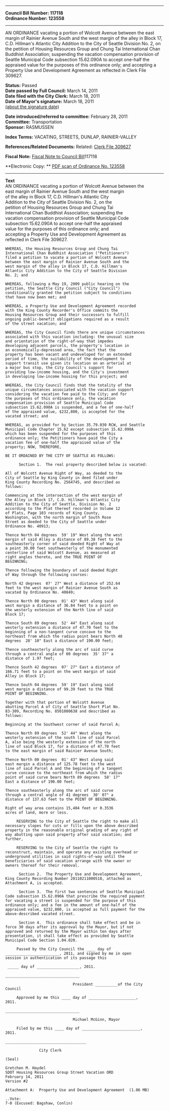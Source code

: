 * * * * *  
  
**Council Bill Number: [](#h0)[](#h2)117118**   
**Ordinance Number: 123558**  
  
* * * * *  
  
AN ORDINANCE vacating a portion of Wolcott Avenue between the east margin of Rainier Avenue South and the west margin of the alley in Block 17, C.D. Hillman's Atlantic City Addition to the City of Seattle Division No. 2, on the petition of Housing Resources Group and Chung Tai International Chan Buddhist Association; suspending the vacation compensation provision of Seattle Municipal Code subsection 15.62.090A to accept one-half the appraised value for the purposes of this ordinance only; and accepting a Property Use and Development Agreement as reflected in Clerk File 309627.  
  
**Status:** Passed   
**Date passed by Full Council:** March 14, 2011   
**Date filed with the City Clerk:** March 18, 2011   
**Date of Mayor's signature:** March 18, 2011   
[(about the signature date)](/~public/approvaldate.htm)   
  
  
**Date introduced/referred to committee:** February 28, 2011   
**Committee:** Transportation   
**Sponsor:** RASMUSSEN   
  
**Index Terms:** VACATING, STREETS, DUNLAP, RAINIER-VALLEY  
  
**References/Related Documents:** Related: [Clerk File 309627](http://clerk.seattle.gov/~scripts/nph-brs.exe?s1=&s3=309627&s2=&s4=&Sect4=AND&l=20&Sect2=THESON&Sect3=PLURON&Sect5=CFCF1&Sect6=HITOFF&d=CFCF&p=1&u=/~public/cfcf1.htm&r=1&f=G)  
  
**Fiscal Note:** [Fiscal Note to Council Bill](http://clerk.seattle.gov/~public/fnote/117118.htm)[](#h1)[](#h3)117118  
  
**Electronic Copy: ** [PDF scan of Ordinance No. 123558](/~archives/Ordinances/Ord_123558.pdf)  
  
* * * * *  
  
**Text**  
    AN ORDINANCE vacating a portion of Wolcott Avenue between the  
    east margin of Rainier Avenue South and the west margin  
    of the alley in Block 17, C.D. Hillman's Atlantic City  
    Addition to the City of Seattle Division No. 2, on the  
    petition of Housing Resources Group and Chung Tai  
    International Chan Buddhist Association; suspending the  
    vacation compensation provision of Seattle Municipal Code  
    subsection 15.62.090A to accept one-half the appraised  
    value for the purposes of this ordinance only; and  
    accepting a Property Use and Development Agreement as  
    reflected in Clerk File 309627.  
  
    WHEREAS, the Housing Resources Group and Chung Tai  
    International Chan Buddhist Association ("Petitioners")  
    filed a petition to vacate a portion of Wolcott Avenue  
    between the east margin of Rainier Avenue South and the  
    west margin of the alley in Block 17, C.D. Hillman's  
    Atlantic City Addition to the City of Seattle Division  
    No. 2; and  
  
    WHEREAS, following a May 19, 2009 public hearing on the  
    petition, the Seattle City Council ("City Council")  
    conditionally granted the petition subject to conditions  
    that have now been met; and  
  
    WHEREAS, a Property Use and Development Agreement recorded  
    with the King County Recorder's Office commits the  
    Housing Resources Group and their successors to fulfill  
    ongoing public-benefit obligations required as a result  
    of the street vacation; and  
  
    WHEREAS, the City Council finds there are unique circumstances  
    associated with this vacation including: the unusual size  
    and orientation of the right-of-way that impedes  
    developing adjacent parcels, the property's location in  
    an economically-depressed area, the fact that the  
    property has been vacant and undeveloped for an extended  
    period of time, the suitability of the development to  
    support transit use given its location on an arterial at  
    a major bus stop, the City Council's support for  
    providing low-income housing, and the City's investment  
    in developing low-income housing for this project; and  
  
    WHEREAS, the City Council finds that the totality of the  
    unique circumstances associated with the vacation support  
    considering the vacation fee paid to the City; and for  
    the purposes of this ordinance only, the vacation  
    compensation provision of Seattle Municipal Code  
    subsection 15.62.090A is suspended, and a fee of one-half  
    of the appraised value, $232,800, is accepted for the  
    vacated street; and  
  
    WHEREAS, as provided for by Section 35.79.030 RCW, and Seattle  
    Municipal Code Chapter 15.62 except subsection 15.62.090A  
    which has been suspended for the purposes of this  
    ordinance only; the Petitioners have paid the City a  
    vacation fee of one-half the appraised value of the  
    property; NOW, THEREFORE,  
  
    BE IT ORDAINED BY THE CITY OF SEATTLE AS FOLLOWS:  
  
          Section 1.  The real property described below is vacated:  
  
    All of Wolcott Avenue Right of Way, as deeded to the  
    City of Seattle by King County in deed filed under  
    King County Recording No. 2564745, and described as  
    follows:  
  
    Commencing at the intersection of the west margin of  
    the Alley in Block 17, C.D. Hillman's Atlantic City  
    Addition to the City of Seattle, Division No. 2  
    according to the Plat thereof recorded in Volume 12  
    of Plats, Page 103 records of King County,  
    Washington, with the north margin of South Rose  
    Street as deeded to the City of Seattle under  
    Ordinance No. 40913;  
  
    Thence North 04 degrees  59' 19" West along the west  
    margin of said Alley a distance of 89.38 feet to the  
    southeasterly corner of said deeded Right of Way at  
    a point 30.00 feet southwesterly of the monumented  
    centerline of said Wolcott Avenue, as measured at  
    right angles thereto, and the TRUE POINT OF  
    BEGINNING;  
  
    Thence following the boundary of said deeded Right  
    of Way through the following courses:  
  
    North 42 degrees  07' 27" West a distance of 252.64  
    feet to the west margin of Rainier Avenue South as  
    vacated by Ordinance No. 40849;  
  
    Thence North 00 degrees  01' 43" West along said  
    west margin a distance of 36.84 feet to a point on  
    the westerly extension of the North line of said  
    Block 17;  
  
    Thence South 89 degrees  52' 44" East along said  
    westerly extension a distance of 47.70 feet to the  
    beginning of a non-tangent curve concave to the  
    northeast from which the radius point bears North 48  
    degrees  28' 10" East a distance of 190.00 feet;  
  
    Thence southeasterly along the arc of said curve  
    through a central angle of 00 degrees  35' 37" a  
    distance of 1.97 feet;  
  
    Thence South 42 degrees  07' 27" East a distance of  
    166.71 feet to a point on the west margin of said  
    Alley in Block 17;  
  
    Thence South 04 degrees  59' 19" East along said  
    west margin a distance of 99.39 feet to the TRUE  
    POINT OF BEGINNING.  
  
    Together with that portion of Wolcott Avenue  
    abutting Parcel A of City of Seattle Short Plat No.  
    83-309, Recording No. 8501080638 and described as  
    follows:  
  
    Beginning at the Southwest corner of said Parcel A;  
  
    Thence North 89 degrees  52' 44" West along the  
    westerly extension of the south line of said Parcel  
    A, also being the westerly extension of the north  
    line of said Block 17, for a distance of 47.70 feet  
    to the east margin of said Rainier Avenue South;  
  
    Thence North 00 degrees  01' 43" West along said  
    east margin a distance of 125.78 feet to the west  
    line of said Parcel A and the beginning of a tangent  
    curve concave to the northeast from which the radius  
    point of said curve bears North 89 degrees  58' 17"  
    East a distance of 190.00 feet;  
  
    Thence southeasterly along the arc of said curve  
    through a central angle of 41 degrees  30' 07" a  
    distance of 137.63 feet to the POINT OF BEGINNING.  
  
    Right of way area contains 15,404 feet or 0.3536  
    acres of land, more or less.  
  
         RESERVING to the City of Seattle the right to make all  
    necessary slopes for cuts or fills upon the above described  
    property in the reasonable original grading of any right of  
    way abutting upon said property after said vacation; and  
    further,  
  
         RESERVING to the City of Seattle the right to  
    reconstruct, maintain, and operate any existing overhead or  
    underground utilities in said rights-of-way until the  
    beneficiaries of said vacation arrange with the owner or  
    owners thereof for their removal.  
  
          Section 2.  The Property Use and Development Agreement,  
    King County Recording Number 20110211000518, attached as  
    Attachment A, is accepted.  
  
          Section 3.  The first two sentences of Seattle Municipal  
    Code subsection 15.62.090A that prescribe the required payment  
    for vacating a street is suspended for the purpose of this  
    ordinance only; and a fee in the amount of one-half of the  
    appraised value, $232,800, is accepted as full payment for the  
    above-described vacated street.  
  
          Section 4.  This ordinance shall take effect and be in  
    force 30 days after its approval by the Mayor, but if not  
    approved and returned by the Mayor within ten days after  
    presentation, it shall take effect as provided by Seattle  
    Municipal Code Section 1.04.020.  
  
         Passed by the City Council the ____ day of  
    ________________________, 2011, and signed by me in open  
    session in authentication of its passage this  
  
     _____ day of ___________________, 2011.  
  
    _________________________________  
  
                                  President __________of the City  
    Council  
  
         Approved by me this ____ day of _____________________,  
    2011.  
  
    _________________________________  
  
                                  Michael McGinn, Mayor  
  
         Filed by me this ____ day of __________________________,  
    2011.  
  
    ____________________________________  
  
                   City Clerk  
  
    (Seal)  
  
    Gretchen M. Haydel  
    SDOT Housing Resources Group Street Vacation ORD  
    February 14, 2011  
    Version #2  
  
    Attachment A:  Property Use and Development Agreement  (1.06 MB)  
  
    ..Vote:  
    7-0 (Excused: Bagshaw, Conlin)  
